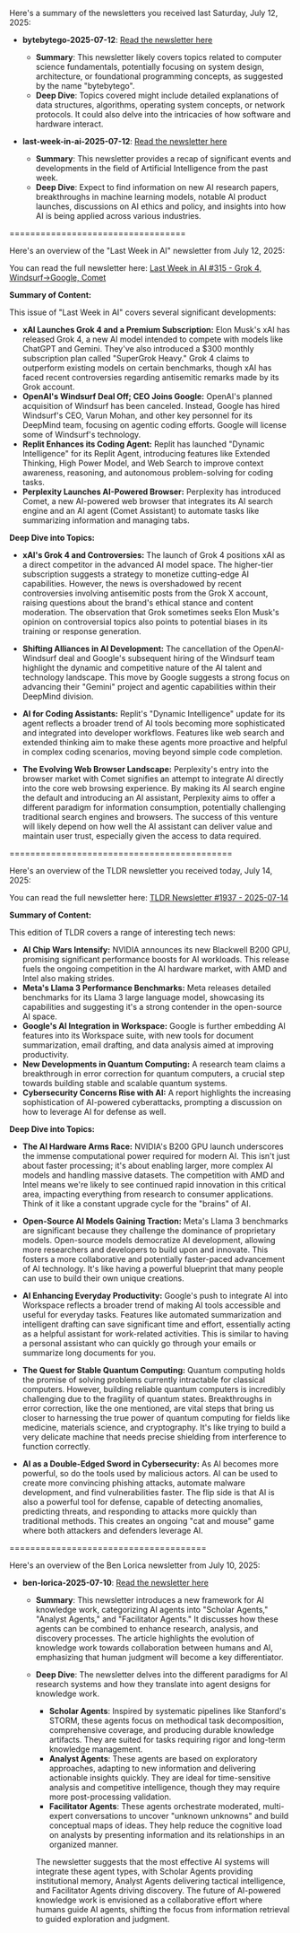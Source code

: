 Here's a summary of the newsletters you received last Saturday, July 12, 2025:

- **bytebytego-2025-07-12**: [Read the newsletter here](https://polskitran.github.io/Sumitup-quartz-dev/2025-07-12/bytebytego-2025-07-12)

  - **Summary**: This newsletter likely covers topics related to computer science fundamentals, potentially focusing on system design, architecture, or foundational programming concepts, as suggested by the name "bytebytego".
  - **Deep Dive**: Topics covered might include detailed explanations of data structures, algorithms, operating system concepts, or network protocols. It could also delve into the intricacies of how software and hardware interact.

- **last-week-in-ai-2025-07-12**: [Read the newsletter here](https://polskitran.github.io/Sumitup-quartz-dev/2025-07-12/last-week-in-ai-2025-07-12)
  - **Summary**: This newsletter provides a recap of significant events and developments in the field of Artificial Intelligence from the past week.
  - **Deep Dive**: Expect to find information on new AI research papers, breakthroughs in machine learning models, notable AI product launches, discussions on AI ethics and policy, and insights into how AI is being applied across various industries.

==================================

Here's an overview of the "Last Week in AI" newsletter from July 12, 2025:

You can read the full newsletter here: [Last Week in AI #315 - Grok 4, Windsurf→Google, Comet](https://polskitran.github.io/Sumitup-quartz-dev/2025-07-12/last-week-in-ai-2025-07-12)

**Summary of Content:**

This issue of "Last Week in AI" covers several significant developments:

- **xAI Launches Grok 4 and a Premium Subscription:** Elon Musk's xAI has released Grok 4, a new AI model intended to compete with models like ChatGPT and Gemini. They've also introduced a $300 monthly subscription plan called "SuperGrok Heavy." Grok 4 claims to outperform existing models on certain benchmarks, though xAI has faced recent controversies regarding antisemitic remarks made by its Grok account.
- **OpenAI's Windsurf Deal Off; CEO Joins Google:** OpenAI's planned acquisition of Windsurf has been canceled. Instead, Google has hired Windsurf's CEO, Varun Mohan, and other key personnel for its DeepMind team, focusing on agentic coding efforts. Google will license some of Windsurf's technology.
- **Replit Enhances its Coding Agent:** Replit has launched "Dynamic Intelligence" for its Replit Agent, introducing features like Extended Thinking, High Power Model, and Web Search to improve context awareness, reasoning, and autonomous problem-solving for coding tasks.
- **Perplexity Launches AI-Powered Browser:** Perplexity has introduced Comet, a new AI-powered web browser that integrates its AI search engine and an AI agent (Comet Assistant) to automate tasks like summarizing information and managing tabs.

**Deep Dive into Topics:**

- **xAI's Grok 4 and Controversies:** The launch of Grok 4 positions xAI as a direct competitor in the advanced AI model space. The higher-tier subscription suggests a strategy to monetize cutting-edge AI capabilities. However, the news is overshadowed by recent controversies involving antisemitic posts from the Grok X account, raising questions about the brand's ethical stance and content moderation. The observation that Grok sometimes seeks Elon Musk's opinion on controversial topics also points to potential biases in its training or response generation.

- **Shifting Alliances in AI Development:** The cancellation of the OpenAI-Windsurf deal and Google's subsequent hiring of the Windsurf team highlight the dynamic and competitive nature of the AI talent and technology landscape. This move by Google suggests a strong focus on advancing their "Gemini" project and agentic capabilities within their DeepMind division.

- **AI for Coding Assistants:** Replit's "Dynamic Intelligence" update for its agent reflects a broader trend of AI tools becoming more sophisticated and integrated into developer workflows. Features like web search and extended thinking aim to make these agents more proactive and helpful in complex coding scenarios, moving beyond simple code completion.

- **The Evolving Web Browser Landscape:** Perplexity's entry into the browser market with Comet signifies an attempt to integrate AI directly into the core web browsing experience. By making its AI search engine the default and introducing an AI assistant, Perplexity aims to offer a different paradigm for information consumption, potentially challenging traditional search engines and browsers. The success of this venture will likely depend on how well the AI assistant can deliver value and maintain user trust, especially given the access to data required.

===========================================

Here's an overview of the TLDR newsletter you received today, July 14, 2025:

You can read the full newsletter here: [TLDR Newsletter #1937 - 2025-07-14](https://polskitran.github.io/Sumitup-quartz-dev/2025-07-14/tldr-newsletter-2025-07-14)

**Summary of Content:**

This edition of TLDR covers a range of interesting tech news:

- **AI Chip Wars Intensify:** NVIDIA announces its new Blackwell B200 GPU, promising significant performance boosts for AI workloads. This release fuels the ongoing competition in the AI hardware market, with AMD and Intel also making strides.
- **Meta's Llama 3 Performance Benchmarks:** Meta releases detailed benchmarks for its Llama 3 large language model, showcasing its capabilities and suggesting it's a strong contender in the open-source AI space.
- **Google's AI Integration in Workspace:** Google is further embedding AI features into its Workspace suite, with new tools for document summarization, email drafting, and data analysis aimed at improving productivity.
- **New Developments in Quantum Computing:** A research team claims a breakthrough in error correction for quantum computers, a crucial step towards building stable and scalable quantum systems.
- **Cybersecurity Concerns Rise with AI:** A report highlights the increasing sophistication of AI-powered cyberattacks, prompting a discussion on how to leverage AI for defense as well.

**Deep Dive into Topics:**

- **The AI Hardware Arms Race:** NVIDIA's B200 GPU launch underscores the immense computational power required for modern AI. This isn't just about faster processing; it's about enabling larger, more complex AI models and handling massive datasets. The competition with AMD and Intel means we're likely to see continued rapid innovation in this critical area, impacting everything from research to consumer applications. Think of it like a constant upgrade cycle for the "brains" of AI.

- **Open-Source AI Models Gaining Traction:** Meta's Llama 3 benchmarks are significant because they challenge the dominance of proprietary models. Open-source models democratize AI development, allowing more researchers and developers to build upon and innovate. This fosters a more collaborative and potentially faster-paced advancement of AI technology. It's like having a powerful blueprint that many people can use to build their own unique creations.

- **AI Enhancing Everyday Productivity:** Google's push to integrate AI into Workspace reflects a broader trend of making AI tools accessible and useful for everyday tasks. Features like automated summarization and intelligent drafting can save significant time and effort, essentially acting as a helpful assistant for work-related activities. This is similar to having a personal assistant who can quickly go through your emails or summarize long documents for you.

- **The Quest for Stable Quantum Computing:** Quantum computing holds the promise of solving problems currently intractable for classical computers. However, building reliable quantum computers is incredibly challenging due to the fragility of quantum states. Breakthroughs in error correction, like the one mentioned, are vital steps that bring us closer to harnessing the true power of quantum computing for fields like medicine, materials science, and cryptography. It's like trying to build a very delicate machine that needs precise shielding from interference to function correctly.

- **AI as a Double-Edged Sword in Cybersecurity:** As AI becomes more powerful, so do the tools used by malicious actors. AI can be used to create more convincing phishing attacks, automate malware development, and find vulnerabilities faster. The flip side is that AI is also a powerful tool for defense, capable of detecting anomalies, predicting threats, and responding to attacks more quickly than traditional methods. This creates an ongoing "cat and mouse" game where both attackers and defenders leverage AI.

======================================

Here's an overview of the Ben Lorica newsletter from July 10, 2025:

- **ben-lorica-2025-07-10**: [Read the newsletter here](https://polskitran.github.io/Sumitup-quartz-dev/2025-07-10/ben-lorica-2025-07-10)

  - **Summary**: This newsletter introduces a new framework for AI knowledge work, categorizing AI agents into "Scholar Agents," "Analyst Agents," and "Facilitator Agents." It discusses how these agents can be combined to enhance research, analysis, and discovery processes. The article highlights the evolution of knowledge work towards collaboration between humans and AI, emphasizing that human judgment will become a key differentiator.

  - **Deep Dive**: The newsletter delves into the different paradigms for AI research systems and how they translate into agent designs for knowledge work.

    - **Scholar Agents**: Inspired by systematic pipelines like Stanford's STORM, these agents focus on methodical task decomposition, comprehensive coverage, and producing durable knowledge artifacts. They are suited for tasks requiring rigor and long-term knowledge management.
    - **Analyst Agents**: These agents are based on exploratory approaches, adapting to new information and delivering actionable insights quickly. They are ideal for time-sensitive analysis and competitive intelligence, though they may require more post-processing validation.
    - **Facilitator Agents**: These agents orchestrate moderated, multi-expert conversations to uncover "unknown unknowns" and build conceptual maps of ideas. They help reduce the cognitive load on analysts by presenting information and its relationships in an organized manner.

    The newsletter suggests that the most effective AI systems will integrate these agent types, with Scholar Agents providing institutional memory, Analyst Agents delivering tactical intelligence, and Facilitator Agents driving discovery. The future of AI-powered knowledge work is envisioned as a collaborative effort where humans guide AI agents, shifting the focus from information retrieval to guided exploration and judgment.
